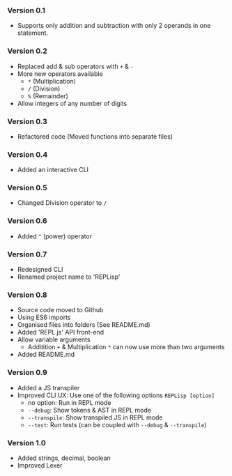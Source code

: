 ### Version 0.1

- Supports only addition and subtraction with only 2 operands in one statement.

### Version 0.2

- Replaced add & sub operators with `+` & `-`
- More new operators available
  - `*` (Multiplication)
  - `/` (Division)
  - `%` (Remainder)
- Allow integers of any number of digits

### Version 0.3

- Refactored code (Moved functions into separate files)

### Version 0.4

- Added an interactive CLI

### Version 0.5

- Changed Division operator to `/`

### Version 0.6

- Added `^` (power) operator

### Version 0.7

- Redesigned CLI
- Renamed project name to 'REPLisp'

### Version 0.8

- Source code moved to Github
- Using ES6 imports
- Organised files into folders (See README.md)
- Added 'REPL.js' API front-end
- Allow variable arguments
  - Additition `+` & Multiplication `*` can now use more than two arguments
- Added README.md

### Version 0.9

- Added a JS transpiler
- Improved CLI UX: Use one of the following options
  `REPLisp [option]`
  - no option: Run in REPL mode
  - `--debug`: Show tokens & AST in REPL mode
  - `--transpile`: Show transpiled JS in REPL mode
  - `--test`: Run tests (can be coupled with `--debug` & `--transpile`)
  
### Version 1.0

- Added strings, decimal, boolean
- Improved Lexer
